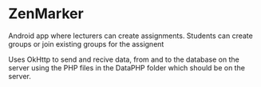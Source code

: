 # ZenMarker
Android app where lecturers can create assignments. Students can create groups or join existing groups for the assignent

Uses OkHttp to send and recive data, from and to the database on the server using the PHP files in the DataPHP folder which should be on the server.
